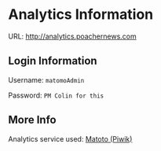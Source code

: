 # Analytics Information

URL: http://analytics.poachernews.com

## Login Information
Username: ```matomoAdmin```

Password: ```PM Colin for this```

## More Info
Analytics service used: [Matoto (Piwik)](https://matomo.org/)
